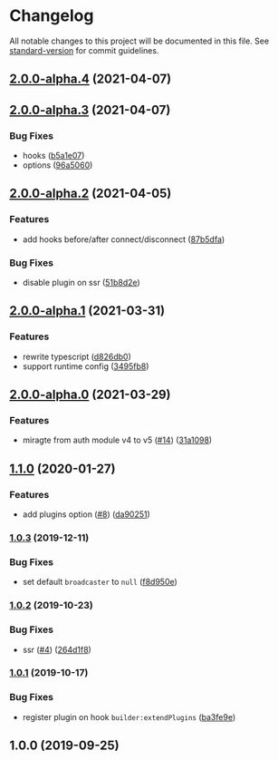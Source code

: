 # Changelog

All notable changes to this project will be documented in this file. See [standard-version](https://github.com/conventional-changelog/standard-version) for commit guidelines.

## [2.0.0-alpha.4](https://github.com/nuxt-community/laravel-echo-module/compare/v2.0.0-alpha.3...v2.0.0-alpha.4) (2021-04-07)

## [2.0.0-alpha.3](https://github.com/nuxt-community/laravel-echo-module/compare/v2.0.0-alpha.2...v2.0.0-alpha.3) (2021-04-07)


### Bug Fixes

* hooks ([b5a1e07](https://github.com/nuxt-community/laravel-echo-module/commit/b5a1e07e7d73831fd0e7bd616b228ddfa36e9a5b))
* options ([96a5060](https://github.com/nuxt-community/laravel-echo-module/commit/96a5060c4f091e0e48454710dd4a645b6de63177))

## [2.0.0-alpha.2](https://github.com/nuxt-community/laravel-echo-module/compare/v2.0.0-alpha.1...v2.0.0-alpha.2) (2021-04-05)


### Features

* add hooks before/after connect/disconnect ([87b5dfa](https://github.com/nuxt-community/laravel-echo-module/commit/87b5dfa2d2876cad09991b43eaed136c69b005f4))


### Bug Fixes

* disable plugin on ssr ([51b8d2e](https://github.com/nuxt-community/laravel-echo-module/commit/51b8d2e6737004c4644704bdd99d875b8dfd7282))

## [2.0.0-alpha.1](https://github.com/nuxt-community/laravel-echo-module/compare/v2.0.0-alpha.0...v2.0.0-alpha.1) (2021-03-31)


### Features

* rewrite typescript ([d826db0](https://github.com/nuxt-community/laravel-echo-module/commit/d826db0572c2cea499a0ce595f65c692a74e7971))
* support runtime config ([3495fb8](https://github.com/nuxt-community/laravel-echo-module/commit/3495fb86cb3b6394a7348e06ac044d3f9e7e072a))

## [2.0.0-alpha.0](https://github.com/nuxt-community/laravel-echo/compare/v1.1.0...v2.0.0-alpha.0) (2021-03-29)


### Features

* miragte from auth module v4 to v5 ([#14](https://github.com/nuxt-community/laravel-echo/issues/14)) ([31a1098](https://github.com/nuxt-community/laravel-echo/commit/31a10987dde1f94d3a11ff67da0b35a97481130f))

## [1.1.0](https://github.com/nuxt-community/laravel-echo/compare/v1.0.3...v1.1.0) (2020-01-27)


### Features

* add plugins option ([#8](https://github.com/nuxt-community/laravel-echo/issues/8)) ([da90251](https://github.com/nuxt-community/laravel-echo/commit/da90251))

### [1.0.3](https://github.com/nuxt-community/laravel-echo/compare/v1.0.2...v1.0.3) (2019-12-11)


### Bug Fixes

* set default `broadcaster` to `null` ([f8d950e](https://github.com/nuxt-community/laravel-echo/commit/f8d950e))

### [1.0.2](https://github.com/nuxt-community/laravel-echo/compare/v1.0.1...v1.0.2) (2019-10-23)


### Bug Fixes

* ssr ([#4](https://github.com/nuxt-community/laravel-echo/issues/4)) ([264d1f8](https://github.com/nuxt-community/laravel-echo/commit/264d1f8))

### [1.0.1](https://github.com/nuxt-community/laravel-echo/compare/v1.0.0...v1.0.1) (2019-10-17)


### Bug Fixes

* register plugin on hook `builder:extendPlugins` ([ba3fe9e](https://github.com/nuxt-community/laravel-echo/commit/ba3fe9e))

## 1.0.0 (2019-09-25)
